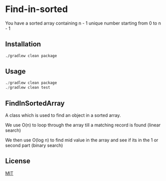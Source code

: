 # Find-in-sorted

You have a sorted array containing n - 1 unique number starting from 0 to n - 1 

## Installation


```bash
./gradlew clean package
```

## Usage

```python
./gradlew clean package
./gradlew clean test
```

## FindInSortedArray
A class which is used to find an object in a sorted array.

We use O(n) to loop through the array till a matching record is found (linear search)

We then use O(log n) to find mid value in the array and see if its in the 1 or second part (binary search)

## License
[MIT](https://choosealicense.com/licenses/mit/)
